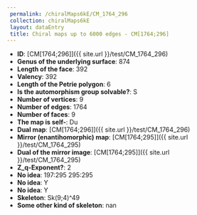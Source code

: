 ```yaml
--- 
 permalink: /chiralMaps6kE/CM_1764_296 
 collection: chiralMaps6kE
 layout: dataEntry
 title: Chiral maps up to 6000 edges - CM[1764;296]
---
```


- **ID**: [CM[1764;296]]({{ site.url }}/test/CM_1764_296)
- **Genus of the underlying surface**: 874
- **Length of the face**: 392
- **Valency**: 392
- **Length of the Petrie polygon**: 6
- **Is the automorphism group solvable?**: S
- **Number of vertices**: 9
- **Number of edges**: 1764
- **Number of faces**: 9
- **The map is self-**: Du
- **Dual map**: [CM[1764;296]]({{ site.url }}/test/CM_1764_296)
- **Mirror (enantihomorphic) map**: [CM[1764;295]]({{ site.url }}/test/CM_1764_295)
- **Dual of the mirror image**: [CM[1764;295]]({{ site.url }}/test/CM_1764_295)
- **Z_q-Exponent?**: 2
- **No idea**:  197:295 295:295
- **No idea**: Y
- **No idea**: Y
- **Skeleton**: Sk(9;4)^49
- **Some other kind of skeleton**: nan
